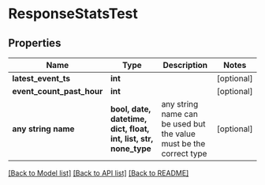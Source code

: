 # ResponseStatsTest


## Properties
Name | Type | Description | Notes
------------ | ------------- | ------------- | -------------
**latest_event_ts** | **int** |  | [optional] 
**event_count_past_hour** | **int** |  | [optional] 
**any string name** | **bool, date, datetime, dict, float, int, list, str, none_type** | any string name can be used but the value must be the correct type | [optional]

[[Back to Model list]](../README.md#documentation-for-models) [[Back to API list]](../README.md#documentation-for-api-endpoints) [[Back to README]](../README.md)



